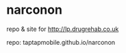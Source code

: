narconon
========

repo & site for http://lp.drugrehab.co.uk

repo: taptapmobile.github.io/narconon
